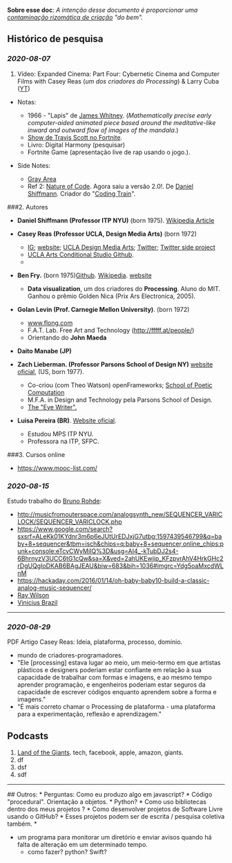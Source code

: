 **Sobre esse doc**: *A intenção desse documento é proporcionar uma [contaminação rizomática de criação](https://www.ted.com/search?q=when+ideas+have+sex) "do bem".*


## Histórico de pesquisa


### *2020-08-07*
1. Vídeo: Expanded Cinema: Part Four: Cybernetic Cinema and Computer Films with Casey Reas (*um dos criadores do Processing*) & Larry Cuba
([YT](https://youtu.be/SNPXXm9IfOk))
  * Notas:
  	 * 1966 - "Lapis" de [James Whitney](https://www.imdb.com/name/nm1448796/). (*Mathematically precise early computer-aided animated piece based around the meditative-like inward and outward flow of images of the mandala.*)
  	 * [Show de Travis Scott no Fortnite](https://www.youtube.com/watch?v=wYeFAlVC8qU).
  	 * Livro: Digital Harmony (pesquisar)
  	 * Fortnite Game (apresentação live de rap usando o jogo.).



  * Side Notes: 
     * [Gray Area](https://www.youtube.com/channel/UCW12UmkdiMFyiC0BO15YRfA)
     * Ref 2: [Nature of Code](https://natureofcode.com/). Agora saiu a versão 2.0!. De [Daniel Shiffmann](https://shiffman.net/). Criador do "[Coding Train](https://www.youtube.com/channel/UCvjgXvBlbQiydffZU7m1_aw)".



###2. Autores


* **Daniel Shiffmann (Professor ITP NYU)** (born 1975). [Wikipedia Article](https://en.wikipedia.org/wiki/Daniel_Shiffman#cite_note-5)


* **Casey Reas (Professor UCLA, Design Media Arts)** (born 1972)
  * [IG](https://www.instagram.com/reas/); [website](http://reas.com/); [UCLA Design Media Arts](http://dma.ucla.edu/); [Twitter](https://twitter.com/reas/); [Twitter side project](https://twitter.com/csrsnt/)
  * [UCLA Arts Conditional Studio Github](https://github.com/uclaconditional). 
  * 

* **Ben Fry.** (born 1975)[Github](https://github.com/benfry?tab=repositories). [Wikipedia](https://en.wikipedia.org/wiki/Ben_Fry). [website](https://benfry.com/about/)
  * **Data visualization**, um dos criadores do **Processing**. Aluno do MIT. Ganhou o prêmio Golden Nica (Prix Ars Electronica, 2005). 

* **Golan Levin (Prof. Carnegie Mellon University)**. (born 1972)
  * www.flong.com
  * F.A.T. Lab. Free Art and Technology (http://fffff.at/people/)
  * Orientando do **John Maeda** 

* **Daito Manabe (JP)**
  
* **Zach Lieberman. (Professor Parsons School of Design NY)** [website oficial](http://thesystemis.com/), (US, born 1977).
  * Co-criou (com Theo Watson) openFrameworks; [School of Poetic Computation](https://sfpc.io/people/zach-lieberman/)
  * M.F.A. in Design and Technology pela Parsons School of Design.
  * [The "Eye Writer".](http://eyewriter.org/)

* **Luisa Pereira (BR)**. [Website oficial](http://www.luisapereira.net/teaching/).
  *  Estudou MPS ITP NYU.
  *  Professora na ITP, SFPC.

  
###3. Cursos online

* https://www.mooc-list.com/






### *2020-08-15*

Estudo trabalho do [Bruno Rohde](https://brunorohde.wordpress.com/):


  * http://musicfromouterspace.com/analogsynth_new/SEQUENCER_VARICLOCK/SEQUENCER_VARICLOCK.php
  * https://www.google.com/search?sxsrf=ALeKk01KYdnr3m6p6eJUtUrEDJxjG7utbg:1597439546799&q=baby+8+sequencer&tbm=isch&chips=q:baby+8+sequencer,online_chips:punk+console:eTcvCWyMiIQ%3D&usg=AI4_-kTubDJ2s4-6BhrnyzV3UCC6tG1cQw&sa=X&ved=2ahUKEwjip_KFzpvrAhV4HrkGHc2rDgUQgIoDKAB6BAgJEAU&biw=683&bih=1036#imgrc=Ydg5oaMxcdWLnM
  * https://hackaday.com/2016/01/14/oh-baby-baby10-build-a-classic-analog-music-sequencer/
  * [Ray Wilson](https://www.youtube.com/watch?v=gHHTN3Vav3o)
  * [Vinicius Brazil](https://www.vbrazilsystems.com/sintetizador-modular.html)

<hr>
  
### *2020-08-29*
  
PDF Artigo Casey Reas: Ideia, plataforma, processo, domínio. 

* mundo de criadores-programadores.
* "Ele [processing] estava lugar ao meio, um meio-termo em que artistas plásticos e designers poderiam estar confiante em relação à sua capacidade de trabalhar com formas e imagens, e ao mesmo tempo aprender programação, e engenheiros poderiam estar seguros da capacidade de escrever códigos enquanto aprendem sobre a forma e imagens."
* "É mais correto chamar o Processing de plataforma - uma plataforma para a experimentação, reflexão e aprendizagem."
 
  
  
## Podcasts
  1. [Land of the Giants](https://open.spotify.com/show/6DdYNi0EakNKPDuONnWiam?si=xSCUopHfTNe0FnKjBJjOag). tech, facebook, apple, amazon, giants.
  2. df
  3. dsf
  4. sdf

  
  <hr>
## Outros:
* Perguntas: Como eu produzo algo em javascript?
* Código "procedural". Orientação a objetos.
* Python?
* Como uso bibliotecas dentro dos meus projetos ?
* Como desenvolver projetos de Software Livre usando o GitHub? 
	* Esses projetos podem ser de escrita / pesquisa coletiva também.
* 

* um programa para monitorar um diretório e enviar avisos quando há falta de alteração em um determinado tempo.
  * como fazer? python? Swift? 
  